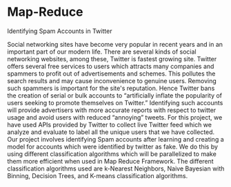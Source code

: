 Map-Reduce
==========
Identifying Spam Accounts in Twitter

Social networking sites have become very popular in recent years and in an important part of our 
modern life. There are several kinds of social networking websites, among these, Twitter is fastest 
growing site. Twitter offers several free services to users which attracts many companies and 
spammers to profit out of advertisements and schemes. This pollutes the search results and may 
cause inconvenience to genuine users. Removing such spammers is important for the site's 
reputation. Hence Twitter bans the creation of serial or bulk accounts to “artificially inflate the 
popularity of users seeking to promote themselves on Twitter.” Identifying such accounts will 
provide advertisers with more accurate reports with respect to twitter usage and avoid users with 
reduced “annoying” tweets. 
For this project, we have used APIs provided by Twitter to collect live Twitter feed which we 
analyze and evaluate to label all the unique users that we have collected. Our project involves 
identifying Spam accounts after learning and creating a model for accounts which were identified 
by twitter as fake. We do this by using different classification algorithms which will be parallelized
to make them more efficient when used in Map Reduce Framework. The different classification 
algorithms used are k-Nearest Neighbors, Naive Bayesian with Binning, Decision Trees, and K-means classification algorithms.
